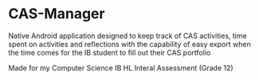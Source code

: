 # CAS-Manager
Native Android application designed to keep track of CAS activities, time spent on activities and reflections with the capability of easy export when the time comes for the IB student to fill out their CAS portfolio

Made for my Computer Science IB HL Interal Assessment (Grade 12)
